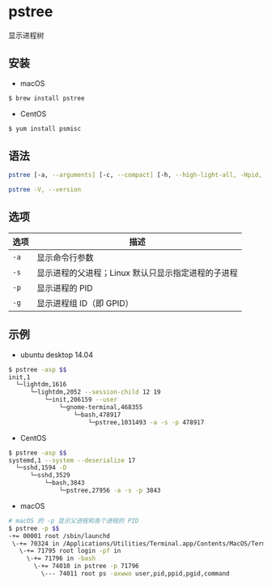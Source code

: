 # pstree

显示进程树

## 安装

* macOS

```sh
$ brew install pstree
```

* CentOS

```sh
$ yum install psmisc
```

## 语法

```sh
pstree [-a, --arguments] [-c, --compact] [-h, --high‐light-all, -Hpid, --highlight-pid pid] [-g] --show-pgids] [-l, --long] [-n, --numeric-sort] [-p, --show-pids] [-s, --show-parents] [-u, --uid-changes] [-Z, --security-context] [-A, --ascii, -G, --vt100, -U, --unicode] [pid, user]

pstree -V, --version
```

## 选项

| 选项 | 描述                                               |
| ---- | -------------------------------------------------- |
| `-a` | 显示命令行参数                                     |
| `-s` | 显示进程的父进程；Linux 默认只显示指定进程的子进程 |
| `-p` | 显示进程的 PID                                     |
| `-g` | 显示进程组 ID（即 GPID）                           |

## 示例

* ubuntu desktop 14.04

```sh
$ pstree -asp $$
init,1
  └─lightdm,1616
      └─lightdm,2052 --session-child 12 19
          └─init,206159 --user
              └─gnome-terminal,468355
                  └─bash,478917
                      └─pstree,1031493 -a -s -p 478917
```

* CentOS

```sh
$ pstree -asp $$
systemd,1 --system --deserialize 17
  └─sshd,1594 -D
      └─sshd,3529
          └─bash,3843
              └─pstree,27956 -a -s -p 3843
```

* macOS

```sh
# macOS 的 -p 显示父进程和各个进程的 PID
$ pstree -p $$
-+= 00001 root /sbin/launchd
 \-+= 70324 in /Applications/Utilities/Terminal.app/Contents/MacOS/Terminal
   \-+= 71795 root login -pf in
     \-+= 71796 in -bash
       \-+= 74010 in pstree -p 71796
         \--- 74011 root ps -axwwo user,pid,ppid,pgid,command
```

